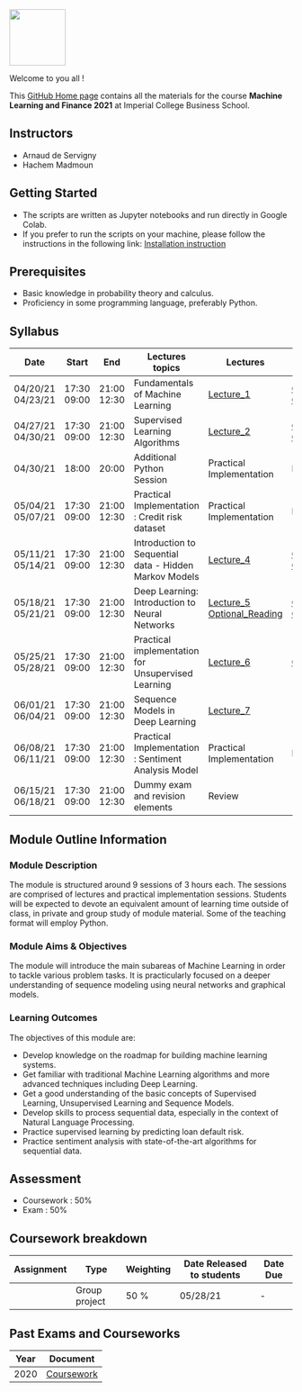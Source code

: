 <img src="https://drive.google.com/uc?export=view&id=1gmxxmwCR1WXK0IYtNqvE4QXFleznWqQO" height="100"/>

Welcome to you all !

This [GitHub Home page](https://mlfbg.github.io/MachineLearningInFinance/) contains all the materials for the course **Machine Learning and Finance 2021** at Imperial College Business School.

## Instructors

* Arnaud de Servigny 
* Hachem Madmoun 

## Getting Started
* The scripts are written as Jupyter notebooks and run directly in Google Colab.
* If you prefer to run the scripts on your machine, please follow the instructions in the following link: [Installation instruction](https://colab.research.google.com/drive/14pu0nL23Nmx2noYLpGOiRCwueJLHyPNj?usp=sharing)


## Prerequisites
* Basic knowledge in probability theory and calculus.
* Proficiency in some programming language, preferably Python. 


## Syllabus

| Date    | Start | End | Lectures topics  | Lectures | Quiz  | Programming Session | 
|----------- | ----------- | ----------- | ----------- | ----------- |-----------|-----------|
| 04/20/21<br>04/23/21   | 17:30<br>09:00 | 21:00<br>12:30 |  Fundamentals of Machine Learning | [Lecture_1](Lectures/Lecture_1.pdf "Lecture1 PDF") |  [Quiz1_link](https://forms.gle/CNpc7EWaHozLYseo6)   [Quiz1_pdf](Quiz/Quiz1.pdf "Quiz1 PDF")  |[Code1](https://colab.research.google.com/drive/1o72fpIsPRspFlWqHkgkZAgkSZdziLqPM?usp=sharing)  [Solution1](https://colab.research.google.com/drive/1dsxtg7_vfdalfj-ikIV2xsaT4ntVLiNq?usp=sharing)|
| 04/27/21<br>04/30/21 |  17:30<br>09:00 | 21:00<br>12:30 | Supervised Learning Algorithms | [Lecture_2](Lectures/Lecture_2.pdf "Lecture2 PDF") | [Quiz2_link](https://forms.gle/AquEnrH1e21Fv2gQ6) [Quiz2_pdf](Quiz/Quiz2.pdf "Quiz2 PDF") | [Code2](https://colab.research.google.com/drive/1mYIKKY09ss7xc4vSdZAF0woEkf_tDy4X?usp=sharing) [Solution2](https://colab.research.google.com/drive/1O78bRAVgzkh2vz4w4ZqYGV2kqmFXW4-J?usp=sharing)| 
| 04/30/21 | 18:00 | 20:00 | Additional Python Session | Practical Implementation | No quiz | [Code0](https://colab.research.google.com/drive/1ixGwSOekLMrr-llPPFIx0ZAw3DqAzXoU?usp=sharing) [Solution0](https://colab.research.google.com/drive/1_3hVWGK2AL69LL31jVJhTSKvltd0jcRr?usp=sharing)|
| 05/04/21<br>05/07/21 | 17:30<br>09:00 | 21:00<br>12:30 | Practical Implementation : Credit risk dataset | Practical Implementation | No quiz| [Code3](https://colab.research.google.com/drive/1OUsKGQlElfKkKmW9jHeW3-jFHVbvsiAD?usp=sharing) [Solution3](https://colab.research.google.com/drive/1IQJgEJfiM_htzzkz_va4CKobxrRiGHah?usp=sharing) |
| 05/11/21<br>05/14/21 |   17:30<br>09:00 | 21:00<br>12:30 | Introduction to Sequential data - Hidden Markov Models |[Lecture_4](Lectures/Lecture_4.pdf "Lecture4 PDF")  |[Quiz4_link](https://forms.gle/CdvDi9QgvUXic9k97) [Quiz4_pdf](Quiz/Quiz4.pdf "Quiz4 PDF")|[Code4](https://colab.research.google.com/drive/1xQwlr5wxWm3g4zWtFH4V0IO-3hNBA3Tt?usp=sharing) [Solution4](https://colab.research.google.com/drive/1WOxRFBp-xFNYwgpih9AS5etxUS_9UyS_?usp=sharing) |
| 05/18/21<br>05/21/21 |  17:30<br>09:00 | 21:00<br>12:30 | Deep Learning: Introduction to Neural Networks |[Lecture_5](Lectures/Lecture_5.pdf "Lecture5 PDF") [Optional_Reading](https://drive.google.com/file/d/10NaWFAGu4C-7Rr3BGtP8_61nQmja4du3/view?usp=sharing) |[Quiz5_link](https://forms.gle/yZ8fbGDkz749pQfA7) [Quiz5_pdf](Quiz/Quiz5.pdf "Quiz5 PDF") | [Code5](https://colab.research.google.com/drive/1WcdMWpwK-ol8m1iBV8JjeBNyCxsr9vit?usp=sharing)| 
| 05/25/21<br>05/28/21 |   17:30<br>09:00 | 21:00<br>12:30 | Practical implementation for Unsupervised Learning | [Lecture_6](Lectures/Lecture_6.pdf "Lecture6 PDF") | [Quiz_Coursework](https://forms.gle/W2egr1Vk4t9xrBkE9) |Code6](https://colab.research.google.com/drive/1Lvc7W2j1E6c4tzRtiUZR47gL_pQcX7il?usp=sharing) |
| 06/01/21<br>06/04/21 | 17:30<br>09:00 | 21:00<br>12:30 | Sequence Models in Deep Learning | [Lecture_7](Lectures/Lecture_7.pdf "Lecture7 PDF") | |  | 
| 06/08/21<br>06/11/21  | 17:30<br>09:00 | 21:00<br>12:30 | Practical Implementation : Sentiment Analysis Model  | Practical Implementation |No quiz | |
| 06/15/21<br>06/18/21  | 17:30<br>09:00 | 21:00<br>12:30 | Dummy exam and revision elements | Review | |  |



## Module Outline Information

### Module Description
The module is structured around 9 sessions of 3 hours each. The sessions are comprised of lectures and practical implementation sessions. Students will be expected to devote an equivalent amount of learning time outside of class, in private and group study of module material. Some of the teaching format will employ Python.

### Module Aims & Objectives
The module will introduce the main subareas of Machine Learning in order to tackle various problem tasks. It is practicularly focused on a deeper understanding of sequence modeling using neural networks and graphical models.  

### Learning Outcomes 

The objectives of this module are:
* Develop knowledge on the roadmap for building machine learning systems.
* Get familiar with traditional Machine Learning algorithms and more advanced techniques including Deep Learning. 
* Get a good understanding of the basic concepts of Supervised Learning, Unsupervised Learning and Sequence Models.
* Develop skills to process sequential data, especially in the context of Natural Language Processing. 
* Practice supervised learning by predicting loan default risk.
* Practice sentiment analysis with state-of-the-art algorithms for sequential data.



## Assessment 

* Coursework : 50%
* Exam : 50% 

## Coursework breakdown

| Assignment    | Type | Weighting | Date Released to students | Date Due  | 
|-------------- | ---- | ---------- | ------------------------ | --------- | 
|   | Group project | 50 % |  05/28/21 | - |



## Past Exams and Courseworks

| Year    | Document | 
|-------------- | ---- | 
| 2020  | [Coursework](Past_Exams_Coursework/2020/Coursework.pdf "Coursework PDF") | 







